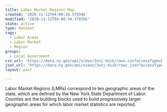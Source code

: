 ```yaml
---
title: Labor Market Regions Map
created: '2020-11-12T04:00:34.379346'
modified: '2020-11-12T04:00:34.379356'
state: active
type: dataset
tags:
  - Labor Areas
  - Labor Market
  - Region
groups:
  - Local Government
csv_url: 'https://data.ny.gov/api/views/3xnj-dvik/rows.csv?accessType=DOWNLOAD'
json_url: 'https://data.ny.gov/api/views/3xnj-dvik/rows.json?accessType=DOWNLOAD'
layout: post

---
```

Labor Market Regions (LMRs) correspond to ten geographic areas of the state, which are defined by the New York State Department of Labor. Counties are the building blocks used to build progressively larger geographic areas for which labor market statistics are reported.
